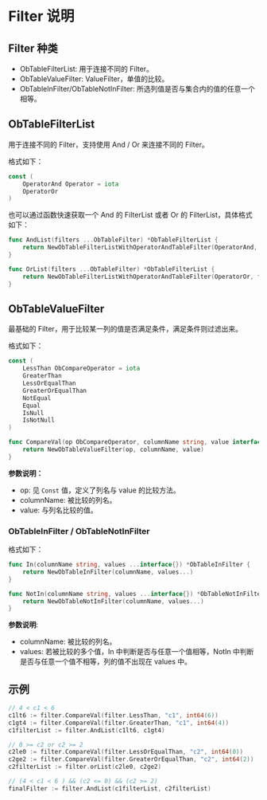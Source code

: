 # Filter 说明

## Filter 种类

* ObTableFilterList: 用于连接不同的 Filter。
* ObTableValueFilter: ValueFilter，单值的比较。
* ObTableInFilter/ObTableNotInFilter: 所选列值是否与集合内的值的任意一个相等。

## ObTableFilterList

用于连接不同的 Filter，支持使用 And / Or 来连接不同的 Filter。

格式如下：

```go
const (
    OperatorAnd Operator = iota
    OperatorOr
)
```

也可以通过函数快速获取一个 And 的 FilterList 或者 Or 的 FilterList，具体格式如下：

```go
func AndList(filters ...ObTableFilter) *ObTableFilterList {
    return NewObTableFilterListWithOperatorAndTableFilter(OperatorAnd, filters...)
}

func OrList(filters ...ObTableFilter) *ObTableFilterList {
    return NewObTableFilterListWithOperatorAndTableFilter(OperatorOr, filters...)
}
```

## ObTableValueFilter

最基础的 Filter，用于比较某一列的值是否满足条件，满足条件则过滤出来。

格式如下：

```go
const (
    LessThan ObCompareOperator = iota
    GreaterThan
    LessOrEqualThan
    GreaterOrEqualThan
    NotEqual
    Equal
    IsNull
    IsNotNull
)

func CompareVal(op ObCompareOperator, columnName string, value interface{}) *ObTableValueFilter {
    return NewObTableValueFilter(op, columnName, value)
}
```

**参数说明：**

* op: 见 `Const` 值，定义了列名与 value 的比较方法。
* columnName: 被比较的列名。
* value: 与列名比较的值。

### ObTableInFilter / ObTableNotInFilter

格式如下：

```go
func In(columnName string, values ...interface{}) *ObTableInFilter {
    return NewObTableInFilter(columnName, values...)
}

func NotIn(columnName string, values ...interface{}) *ObTableNotInFilter {
    return NewObTableNotInFilter(columnName, values...)
}
```

**参数说明**:

* columnName: 被比较的列名。
* values: 若被比较的多个值，In 中判断是否与任意一个值相等，NotIn 中判断是否与任意一个值不相等，列的值不出现在 values 中。

## 示例

```go
// 4 < c1 < 6
c1lt6 := filter.CompareVal(filter.LessThan, "c1", int64(6))
c1gt4 := filter.CompareVal(filter.GreaterThan, "c1", int64(4))
c1filterList := filter.AndList(c1lt6, c1gt4)

// 0 >= c2 or c2 >= 2
c2le0 := filter.CompareVal(filter.LessOrEqualThan, "c2", int64(0))
c2ge2 := filter.CompareVal(filter.GreaterOrEqualThan, "c2", int64(2))
c2filterList := filter.orList(c2le0, c2ge2)

// (4 < c1 < 6 ) && (c2 <= 0) && (c2 >= 2)
finalFilter := filter.AndList(c1filterList, c2filterList)
```
